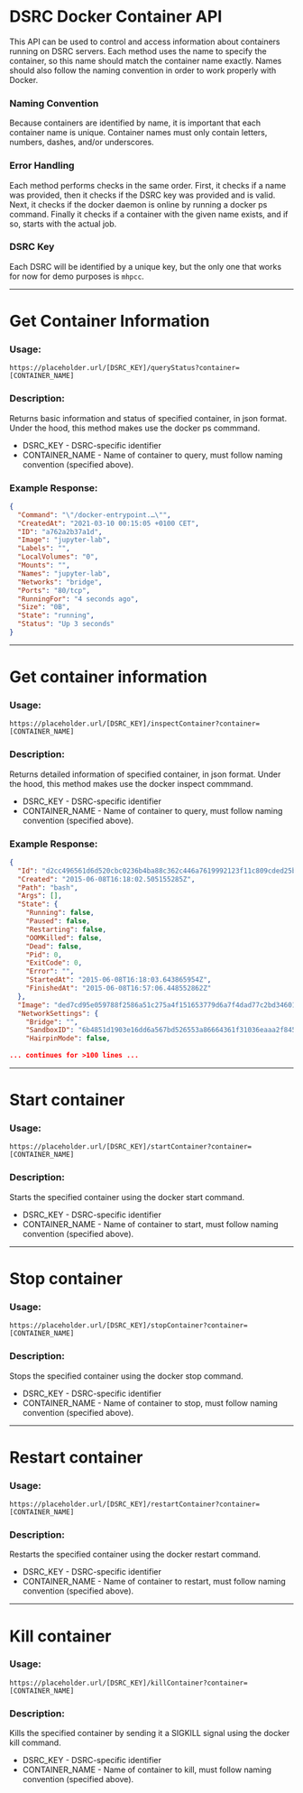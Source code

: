 # DSRC Docker Container API
This API can be used to control and access information about containers running on DSRC servers. Each method uses the name to specify the container, so this name should match the container name exactly. Names should also follow the naming convention in order to work properly with Docker.
### Naming Convention
Because containers are identified by name, it is important that each container name is unique. Container names must only contain letters, numbers, dashes, and/or underscores.
### Error Handling
Each method performs checks in the same order. First, it checks if a name was provided, then it checks if the DSRC key was provided and is valid. Next, it checks if the docker daemon is online by running a docker ps command. Finally it checks if a container with the given name exists, and if so, starts with the actual job.
### DSRC Key
Each DSRC will be identified by a unique key, but the only one that works for now for demo purposes is `mhpcc`.

---
# Get Container Information
### Usage:
`https://placeholder.url/[DSRC_KEY]/queryStatus?container=[CONTAINER_NAME]`
### Description:
Returns basic information and status of specified container, in json format. Under the hood, this method makes use the docker ps commmand.
- DSRC_KEY - DSRC-specific identifier
- CONTAINER_NAME - Name of container to query, must follow naming convention (specified above).
### Example Response:
```json
{
  "Command": "\"/docker-entrypoint.…\"",
  "CreatedAt": "2021-03-10 00:15:05 +0100 CET",
  "ID": "a762a2b37a1d",
  "Image": "jupyter-lab",
  "Labels": "",
  "LocalVolumes": "0",
  "Mounts": "",
  "Names": "jupyter-lab",
  "Networks": "bridge",
  "Ports": "80/tcp",
  "RunningFor": "4 seconds ago",
  "Size": "0B",
  "State": "running",
  "Status": "Up 3 seconds"
}
```

---
# Get container information
### Usage:
`https://placeholder.url/[DSRC_KEY]/inspectContainer?container=[CONTAINER_NAME]`
### Description:
Returns detailed information of specified container, in json format. Under the hood, this method makes use the docker inspect commmand.
- DSRC_KEY - DSRC-specific identifier
- CONTAINER_NAME - Name of container to query, must follow naming convention (specified above).
### Example Response:
```json
{
  "Id": "d2cc496561d6d520cbc0236b4ba88c362c446a7619992123f11c809cded25b47",
  "Created": "2015-06-08T16:18:02.505155285Z",
  "Path": "bash",
  "Args": [],
  "State": {
    "Running": false,
    "Paused": false,
    "Restarting": false,
    "OOMKilled": false,
    "Dead": false,
    "Pid": 0,
    "ExitCode": 0,
    "Error": "",
    "StartedAt": "2015-06-08T16:18:03.643865954Z",
    "FinishedAt": "2015-06-08T16:57:06.448552862Z"
  },
  "Image": "ded7cd95e059788f2586a51c275a4f151653779d6a7f4dad77c2bd34601d94e4",
  "NetworkSettings": {
    "Bridge": "",
    "SandboxID": "6b4851d1903e16dd6a567bd526553a86664361f31036eaaa2f8454d6f4611f6f",
    "HairpinMode": false,
   
... continues for >100 lines ...
```

---
# Start container
### Usage:
`https://placeholder.url/[DSRC_KEY]/startContainer?container=[CONTAINER_NAME]`
### Description:
Starts the specified container using the docker start command.
- DSRC_KEY - DSRC-specific identifier
- CONTAINER_NAME - Name of container to start, must follow naming convention (specified above).

---
# Stop container
### Usage:
`https://placeholder.url/[DSRC_KEY]/stopContainer?container=[CONTAINER_NAME]`
### Description:
Stops the specified container using the docker stop command.
- DSRC_KEY - DSRC-specific identifier
- CONTAINER_NAME - Name of container to stop, must follow naming convention (specified above).

---
# Restart container
### Usage:
`https://placeholder.url/[DSRC_KEY]/restartContainer?container=[CONTAINER_NAME]`
### Description:
Restarts the specified container using the docker restart command.
- DSRC_KEY - DSRC-specific identifier
- CONTAINER_NAME - Name of container to restart, must follow naming convention (specified above).

---
# Kill container
### Usage:
`https://placeholder.url/[DSRC_KEY]/killContainer?container=[CONTAINER_NAME]`


### Description:
Kills the specified container by sending it a SIGKILL signal using the docker kill command.
- DSRC_KEY - DSRC-specific identifier
- CONTAINER_NAME - Name of container to kill, must follow naming convention (specified above).
